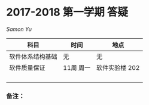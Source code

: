 # 2017-2018 第一学期 答疑

*Samon Yu*

| 科目       | 时间     | 地点       |
| -------- | ------ | -------- |
| 软件体系结构基础 | 无      | 无        |
| 软件质量保证   | 11周 周一 | 软件实验楼 202 |
|          |        |          |
|          |        |          |
|          |        |          |
|          |        |          |

### 备注：

